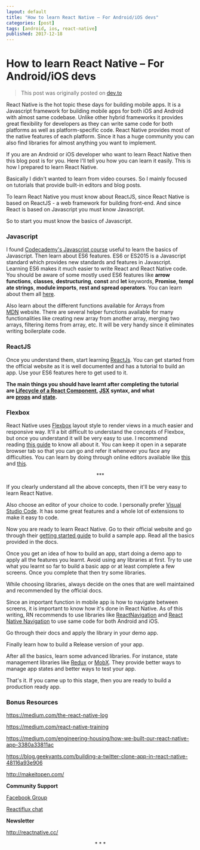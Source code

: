 ```yaml
---
layout: default
title: "How to learn React Native – For Android/iOS devs"
categories: [post]
tags: [android, ios, react-native]
published: 2017-12-18
---
```


# How to learn React Native – For Android/iOS devs

<blockquote>This post was originally posted on <a href="https://dev.to/srijith_un/how-to-learn-react-native---for-androidios-devs-2mj" target="_blank" rel="noopener">dev.to</a></blockquote>
React Native is the hot topic these days for building mobile apps. It is a Javascript framework for building mobile apps for both iOS and Android with almost same codebase. Unlike other hybrid frameworks it provides great flexibility for developers as they can write same code for both platforms as well as platform-specific code. React Native provides most of the native features of each platform. Since it has a huge community you can also find libraries for almost anything you want to implement.

If you are an Android or iOS developer who want to learn React Native then this blog post is for you. Here I'll tell you how you can learn it easily. This is how I prepared to learn React Native.

Basically I didn't wanted to learn from video courses. So I mainly focused on tutorials that provide built-in editors and blog posts.

To learn React Native you must know about ReactJS, since React Native is based on ReactJS - a web framework for building front-end. And since React is based on Javascript you must know Javascript.

So to start you must know the basics of Javascript.
<h3>Javascript</h3>
I found <a href="https://www.codecademy.com/learn/introduction-to-javascript" target="_blank" rel="noopener">Codecademy's Javascript course</a> useful to learn the basics of Javascript.
Then learn about ES6 features. ES6 or ES2015 is a Javascript standard which provides new standards and features in Javascript. Learning ES6 makes it much easier to write React and React Native code.
You should be aware of some mostly used ES6 features like <strong>arrow functions</strong>, <strong>classes</strong>, <strong>destructuring</strong>, <strong>const</strong> and <strong>let</strong> keywords, <strong>Promise</strong>, <strong>template strings</strong>, <strong>module imports</strong>, <strong>rest and spread operators</strong>. You can learn about them all <a href="https://babeljs.io/learn-es2015/#es6features" target="_blank" rel="noopener">here</a>.

Also learn about the different functions available for Arrays from <a href="https://developer.mozilla.org/en-US/docs/Web/JavaScript/Reference/Global_Objects/Array" target="_blank" rel="noopener">MDN</a> website. There are several helper functions available for many functionalities like creating new array from another array, merging two arrays, filtering items from array, etc. It will be very handy since it eliminates writing boilerplate code.
<h3>ReactJS</h3>
Once you understand them, start learning <a href="https://reactjs.org/" target="_blank" rel="noopener">ReactJs</a>. You can get started from the official website as it is well documented and has a tutorial to build an app. Use your ES6 features here to get used to it.

<strong>The main things you should have learnt after completing the tutorial are <a href="https://reactjs.org/docs/react-component.html#the-component-lifecycle" target="_blank" rel="noopener">Lifecycle of a React Component</a>, <a href="https://reactjs.org/docs/introducing-jsx.html" target="_blank" rel="noopener">JSX</a> syntax, and what are <a href="https://reactjs.org/docs/components-and-props.html#props-are-read-only" target="_blank" rel="noopener">props</a> and <a href="https://reactjs.org/docs/state-and-lifecycle.html" target="_blank" rel="noopener">state</a>.</strong>
<h3>Flexbox</h3>
React Native uses <a href="http://facebook.github.io/react-native/docs/flexbox.html" target="_blank" rel="noopener">Flexbox</a> layout style to render views in a much easier and responsive way. It'll a bit difficult to understand the concepts of Flexbox, but once you understand it will be very easy to use. I recommend reading <a href="https://medium.freecodecamp.org/understanding-flexbox-everything-you-need-to-know-b4013d4dc9af" target="_blank" rel="noopener">this guide</a> to know all about it. You can keep it open in a separate browser tab so that you can go and refer it whenever you face any difficulties. You can learn by doing through online editors available like <a href="http://flexbox.buildwithreact.com/" target="_blank" rel="noopener">this</a> and <a href="http://bennettfeely.com/flexplorer/" target="_blank" rel="noopener">this</a>.
<p style="text-align:center;">***</p>
If you clearly understand all the above concepts, then it'll be very easy to learn React Native.

Also choose an editor of your choice to code. I personally prefer <a href="https://code.visualstudio.com/" target="_blank" rel="noopener">Visual Studio Code</a>. It has some great features and a whole lot of extensions to make it easy to code.

Now you are ready to learn React Native. Go to their official website and go through their <a href="http://facebook.github.io/react-native/docs/getting-started.html" target="_blank" rel="noopener">getting started guide</a> to build a sample app. Read all the basics provided in the docs.

Once you get an idea of how to build an app, start doing a demo app to apply all the features you learnt. Avoid using any libraries at first. Try to use what you learnt so far to build a basic app or at least complete a few screens. Once you complete that then try some libraries.

While choosing libraries, always decide on the ones that are well maintained and recommended by the official docs.

Since an important function in mobile app is how to navigate between screens, it is important to know how it's done in React Native. As of this writing, RN recommends to use libraries like <a href="https://reactnavigation.org/" target="_blank" rel="noopener">ReactNavigation</a> and <a href="https://github.com/wix/react-native-navigation" target="_blank" rel="noopener">React Native Navigation</a> to use same code for both Android and iOS.

Go through their docs and apply the library in your demo app.

Finally learn how to build a Release version of your app.

After all the basics, learn some advanced libraries. For instance, state management libraries like <a href="http://redux.js.org/" target="_blank" rel="noopener">Redux</a> or <a href="https://mobx.js.org/" target="_blank" rel="noopener">MobX</a>. They provide better ways to manage app states and better ways to test your app.

That's it. If you came up to this stage, then you are ready to build a production ready app.
<h3>Bonus Resources</h3>
<a href="https://medium.com/the-react-native-log" target="_blank" rel="noopener">https://medium.com/the-react-native-log</a>

<a href="https://medium.com/react-native-training" target="_blank" rel="noopener">https://medium.com/react-native-training</a>

<a href="https://medium.com/engineering-housing/how-we-built-our-react-native-app-3380a33811ac" target="_blank" rel="noopener">https://medium.com/engineering-housing/how-we-built-our-react-native-app-3380a33811ac</a>

<a href="https://blog.geekyants.com/building-a-twitter-clone-app-in-react-native-48116a93e906" target="_blank" rel="noopener">https://blog.geekyants.com/building-a-twitter-clone-app-in-react-native-48116a93e906</a>

<a href="http://makeitopen.com/" target="_blank" rel="noopener">http://makeitopen.com/</a>

<strong>Community Support</strong>

<a href="https://www.facebook.com/groups/react.native.community" target="_blank" rel="noopener">Facebook Group</a>

<a href="https://discordapp.com/invite/0ZcbPKXt5bZjGY5n" target="_blank" rel="noopener">Reactiflux chat</a>

<strong>Newsletter</strong>

<a href="http://reactnative.cc/" target="_blank" rel="noopener">http://reactnative.cc/</a>
<p style="text-align:center;">* * *</p>